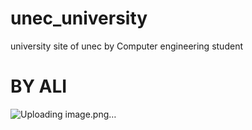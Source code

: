 # unec_university
university site of unec by Computer engineering student
# BY ALI
![Uploading image.png…]()
